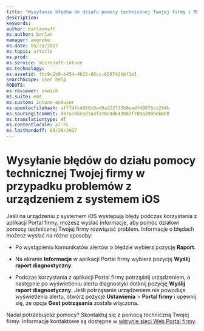 ```yaml
---
title: "Wysyłanie błędów do działu pomocy technicznej Twojej firmy | Microsoft Docs"
description: 
keywords: 
author: barlanmsft
ms.author: barlan
manager: angrobe
ms.date: 05/23/2017
ms.topic: article
ms.prod: 
ms.service: microsoft-intune
ms.technology: 
ms.assetid: fbc9c2b9-b454-4b33-86cc-650742bbf1e1
searchScope: User help
ROBOTS: 
ms.reviewer: esmich
ms.suite: ems
ms.custom: intune-enduser
ms.openlocfilehash: aff747c4888c0ad9a222735b8eadf40878cc294b
ms.sourcegitcommit: db7a7bbead3a3fa78c4d643607f709a2909eb608
ms.translationtype: HT
ms.contentlocale: pl-PL
ms.lasthandoff: 09/28/2017
---
```

# <a name="send-errors-to-your-company-support-for-issues-with-your-ios-device"></a>Wysyłanie błędów do działu pomocy technicznej Twojej firmy w przypadku problemów z urządzeniem z systemem iOS

Jeśli na urządzeniu z systemem iOS występują błędy podczas korzystania z aplikacji Portal firmy, możesz wysłać informacje, aby pomóc działowi pomocy technicznej Twojej firmy rozwiązać problem. Informacje o błędach możesz wysłać na różne sposoby:

-   Po wystąpieniu komunikatów alertów o błędzie wybierz pozycję **Raport**.

-   Na ekranie **Informacje** w aplikacji Portal firmy wybierz pozycję **Wyślij raport diagnostyczny**.

-   Podczas korzystania z aplikacji Portal firmy potrząśnij urządzeniem, a następnie po wyświetleniu alertu diagnostyki dotknij pozycję **Wyślij raport diagnostyczny**. Jeśli potrząsanie urządzeniem nie powoduje wyświetlenia alertu, otwórz pozycje **Ustawienia**  >  **Portal firmy** i upewnij się, że opcja **Gest potrząsania** została włączona.

Nadal potrzebujesz pomocy? Skontaktuj się z pomocą techniczną Twojej firmy. Informacje kontaktowe są dostępne w [witrynie sieci Web Portal firmy](https://portal.manage.microsoft.com).
